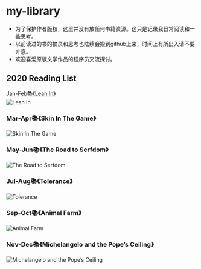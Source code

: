 # my-library
* 为了保护作者版权，这里并没有放任何书籍资源。这只是记录我日常阅读和一些思考。
* 以前读过的书的摘录和思考也陆续会搬到github上来，时间上有所出入请不要介意。
* 欢迎喜爱原版文学作品的程序员交流探讨。

## 2020 Reading List
[Jan-Feb📚《Lean In》](https://github.com/ykl124/my-library/blob/master/%E3%80%8ALean%20in%E3%80%8B.md)<br>
![Lean In](https://img1.doubanio.com/view/subject/s/public/s28023208.jpg)<br>
### Mar-Apr📚《Skin In The Game》
![Skin In The Game](https://img1.doubanio.com/view/subject/s/public/s29824647.jpg)<br>
### May-Jun📚《The Road to Serfdom》
![The Road to Serfdom](https://img9.doubanio.com/view/subject/s/public/s3518844.jpg)<br>
### Jul-Aug📚《Tolerance》
![Tolerance](https://img3.doubanio.com/view/subject/s/public/s29126522.jpg)<br>
### Sep-Oct📚《Animal Farm》
![Animal Farm](https://img1.doubanio.com/view/subject/s/public/s11909707.jpg)<br>
### Nov-Dec📚《Michelangelo and the Pope’s Ceiling》
![Michelangelo and the Pope’s Ceiling](https://img3.doubanio.com/view/subject/s/public/s29389142.jpg)
